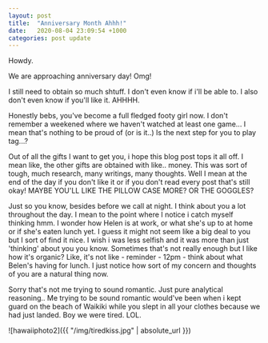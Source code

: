 ```yaml
---
layout: post
title:  "Anniversary Month Ahhh!"
date:   2020-08-04 23:09:54 +1000
categories: post update
---
```


Howdy.

We are approaching anniversary day! Omg!

I still need to obtain so much shtuff. I don't even know if i'll be able to. I also don't even know if you'll like it. AHHHH.

Honestly bebs, you've become a full fledged footy girl now. I don't remember a weekened where we haven't watched at least one game... I mean that's nothing to be proud of (or is it..) Is the next step for you to play tag...? 

Out of all the gifts I want to get you, i hope this blog post tops it all off. I mean like, the other gifts are obtained with like.. money. This was sort of tough, much research, many writings, many thoughts. Well I mean at the end of the day if you don't like it or if you don't read every post that's still okay! MAYBE YOU'LL LIKE THE PILLOW CASE MORE? OR THE GOGGLES?

Just so you know, besides before we call at night. I think about you a lot throughout the day. I mean to the point where I notice i catch myself thinking hmm. I wonder how Helen is at work, or what she's up to at home or if she's eaten lunch yet. I guess it might not seem like a big deal to you but I sort of find it nice. I wish i was less selfish and it was more than just 'thinking' about you you know. Sometimes that's not really enough but I like how it's organic? Like, it's not like - reminder - 12pm - think about what Belen's having for lunch. I just notice how sort of my concern and thoughts of you are a natural thing now. 

Sorry that's not me trying to sound romantic. Just pure analytical reasoning.. Me trying to be sound romantic would've been when i kept guard on the beach of Waikiki while you slept in all your clothes because we had just landed. Boy we were tired. LOL.

![hawaiiphoto2]({{ "/img/tiredkiss.jpg" | absolute_url }})